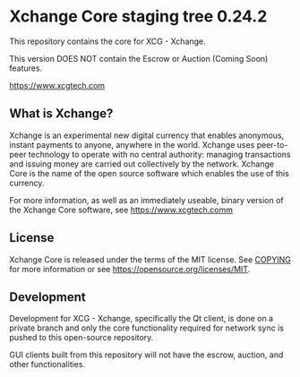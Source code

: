 Xchange Core staging tree 0.24.2
===============================

This repository contains the core for XCG - Xchange. 

This version DOES NOT contain the Escrow or Auction (Coming Soon) features.

https://www.xcgtech.com


What is Xchange?
----------------

Xchange is an experimental new digital currency that enables anonymous, instant
payments to anyone, anywhere in the world. Xchange uses peer-to-peer technology
to operate with no central authority: managing transactions and issuing money
are carried out collectively by the network. Xchange Core is the name of the open
source software which enables the use of this currency.

For more information, as well as an immediately useable, binary version of
the Xchange Core software, see https://www.xcgtech.comm


License
-------

Xchange Core is released under the terms of the MIT license. See [COPYING](COPYING) for more
information or see https://opensource.org/licenses/MIT.


Development
-----------

Development for XCG - Xchange, specifically the Qt client, is done on a private branch and
only the core functionality required for network sync is pushed to this open-source repository.

GUI clients built from this repository will not have the escrow, auction, and other functionalities.

